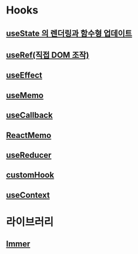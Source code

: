 # Hooks

## [useState 의 렌더링과 함수형 업데이트](./useState.md)

## [useRef(직접 DOM 조작)](./useRef.md)

## [useEffect](./useEffect.md)

## [useMemo](./useMemo.md)

## [useCallback](./usecallback.md)

## [ReactMemo](./reactmemo.md)

## [useReducer](./useReducer.md)

## [customHook](./customHook.md)

## [useContext](./useContext.md)

# 라이브러리

## [Immer](./Immer.md)
